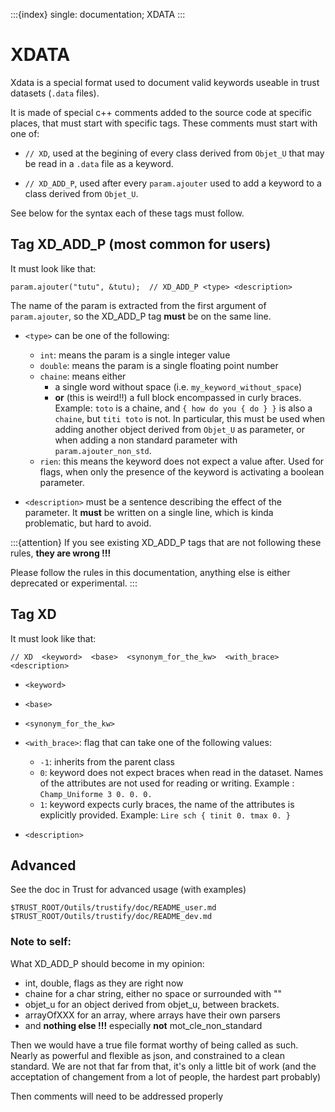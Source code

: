 :::{index} single: documentation; XDATA
:::
# XDATA

Xdata is a special format used to document valid keywords useable in trust datasets (`.data` files).

It is made of special c++ comments added to the source code at specific places, that must start with specific tags. These comments must start with one of:

 - `// XD`, used at the begining of every class derived from `Objet_U` that may be read in a `.data` file as a keyword.

 - `// XD_ADD_P`, used after every `param.ajouter` used to add a keyword to a class derived from `Objet_U`.

See below for the syntax each of these tags must follow.

## Tag XD_ADD_P (most common for users)
It must look like that:
```
param.ajouter("tutu", &tutu);  // XD_ADD_P <type> <description>
```
The name of the param is extracted from the first argument of `param.ajouter`, so the XD_ADD_P tag  **must** be on the same line.

- `<type>` can be one of the following:

  - `int`: means the param is a single integer value
  - `double`: means the param is a single floating point number
  - `chaine`: means either 
    - a single word without space (i.e. `my_keyword_without_space`) 
    - **or** (this is weird!!) a full block encompassed in curly braces. Example: `toto` is a chaine, and `{ how do you { do } }` is also a `chaine`, but `titi toto` is not. In particular, this must be used when adding another object derived from `Objet_U` as parameter, or when adding a non standard parameter with `param.ajouter_non_std`.
  - `rien`: this means the keyword does not expect a value after. Used for flags, when only the presence of the keyword is activating a boolean parameter.

- `<description>` must be a sentence describing the effect of the parameter. It **must** be written on a single line, which is kinda problematic, but hard to avoid.

:::{attention}
If you see existing XD_ADD_P tags that are not following these rules, **they are wrong !!!**

Please follow the rules in this documentation, anything else is either deprecated or experimental.
:::




## Tag XD
It must look like that:
```
// XD  <keyword>  <base>  <synonym_for_the_kw>  <with_brace>  <description>
```
- `<keyword>`
- `<base>`
- `<synonym_for_the_kw>`
- `<with_brace>`: flag that can take one of the following values:
  - `-1`: inherits from the parent class
  - `0`: keyword does not expect braces when read in the dataset. Names of the attributes are not used for reading or writing.  Example : `Champ_Uniforme 3 0. 0. 0.`
  - `1`: keyword expects curly braces, the name of the attributes is explicitly provided. Example: `Lire sch { tinit 0. tmax 0. }`

- `<description>`


## Advanced

See the doc in Trust for advanced usage (with examples)
```
$TRUST_ROOT/Outils/trustify/doc/README_user.md
$TRUST_ROOT/Outils/trustify/doc/README_dev.md
```



### Note to self: 

What XD_ADD_P should become in my opinion: 
- int, double, flags as they are right now
- chaine for a char string, either no space or surrounded with ""
- objet_u for an object derived from objet_u, between brackets.
- arrayOfXXX for an array, where arrays have their own parsers
- and **nothing else !!!** especially **not** mot_cle_non_standard

Then we would have a true file format worthy of being called as such. Nearly as powerful and flexible as json, and constrained to a clean standard. We are not that far from that, it's only a little bit of work (and the acceptation of changement from a lot of people, the hardest part probably)

Then comments will need to be addressed properly